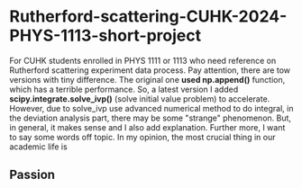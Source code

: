 # Rutherford-scattering-CUHK-2024-PHYS-1113-short-project
For CUHK students enrolled in PHYS 1111 or 1113 who need reference on Rutherford scattering experiment data process.
Pay attention, there are tow versions with tiny difference. The original one **used np.append()** function, which has a terrible performance. So, a latest version I added **scipy.integrate.solve_ivp()** (solve initial value problem) to accelerate.
However, due to solve_ivp use advanced numerical method to do integral, in the deviation analysis part, there may be some "strange" phenomenon. But, in general, it makes sense and I also add explanation.
Further more, I want to say some words off topic. In my opinion, the most crucial thing in our academic life is 
## Passion
